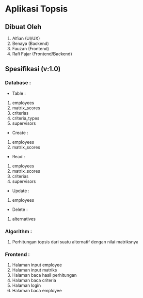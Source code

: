 # Aplikasi Topsis

## Dibuat Oleh
1. Alfian (UI/UX)
2. Benaya (Backend)
3. Fauzan (Frontend)
4. Rafi Fajar (Frontend/Backend)

## Spesifikasi (v:1.0)
### Database :
- Table :
1. employees
2. matrix_scores
3. criterias
4. criteria_types
5. supervisors

- Create :
1. employees
2. matrix_scores

- Read :
1. employees
2. matrix_scores
3. criterias
4. supervisors

- Update :
1. employees

- Delete :
1. alternatives

### Algorithm :
1. Perhitungan topsis dari suatu alternatif dengan nilai matriksnya

### Frontend :
1. Halaman input employee
2. Halaman input matriks
3. Halaman baca hasil perhitungan
4. Halaman baca criteria
5. Halaman login
6. Halaman baca employee